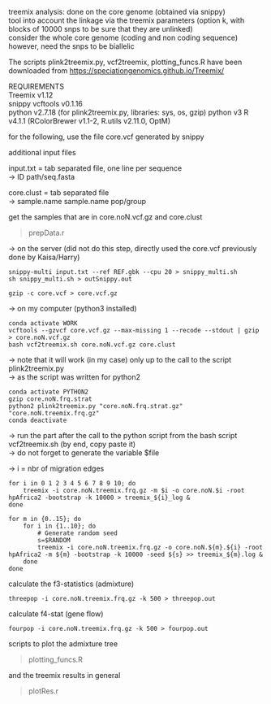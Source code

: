treemix analysis: done on the core genome (obtained via snippy)  
tool into account the linkage via the treemix parameters (option k, with blocks of 10000 snps to be sure that they are unlinked)  
consider the whole core genome (coding and non coding sequence)  
however, need the snps to be biallelic  

The scripts plink2treemix.py, vcf2treemix, plotting_funcs.R have been downloaded from https://speciationgenomics.github.io/Treemix/


REQUIREMENTS  
Treemix v1.12  
snippy
vcftools v0.1.16  
python v2.7.18 (for plink2treemix.py, libraries: sys, os, gzip) 
python v3
R v4.1.1 (RColorBrewer v1.1-2, R.utils v2.11.0, OptM)

for the following, use the file core.vcf generated by snippy  
  

additional input files  

input.txt = tab separated file, one line per sequence  
-> ID	path/seq.fasta

core.clust = tab separated file  
-> sample.name	sample.name	pop/group  


get the samples that are in core.noN.vcf.gz and core.clust
> prepData.r

-> on the server (did not do this step, directly used the core.vcf previously done by Kaisa/Harry)  
```
snippy-multi input.txt --ref REF.gbk --cpu 20 > snippy_multi.sh
sh snippy_multi.sh > outSnippy.out

gzip -c core.vcf > core.vcf.gz
```

-> on my computer  (python3 installed)
```
conda activate WORK
vcftools --gzvcf core.vcf.gz --max-missing 1 --recode --stdout | gzip > core.noN.vcf.gz
bash vcf2treemix.sh core.noN.vcf.gz core.clust
```
-> note that it will work (in my case) only up to the call to the script plink2treemix.py   
-> as the script was written for python2   
```
conda activate PYTHON2
gzip core.noN.frq.strat 
python2 plink2treemix.py "core.noN.frq.strat.gz" "core.noN.treemix.frq.gz"
conda deactivate
```

-> run the part after the call to the python script from the bash script vcf2treemix.sh (by end, copy paste it)  
-> do not forget to generate the variable $file  

-> i = nbr of migration edges  
```
for i in 0 1 2 3 4 5 6 7 8 9 10; do
    treemix -i core.noN.treemix.frq.gz -m $i -o core.noN.$i -root hpAfrica2 -bootstrap -k 10000 > treemix_${i}_log &
done

for m in {0..15}; do
    for i in {1..10}; do
        # Generate random seed
        s=$RANDOM
        treemix -i core.noN.treemix.frq.gz -o core.noN.${m}.${i} -root hpAfrica2 -m ${m} -bootstrap -k 10000 -seed ${s} >> treemix_${m}.log &
    done
done
```


calculate the f3-statistics (admixture)  
```
threepop -i core.noN.treemix.frq.gz -k 500 > threepop.out
```

calculate f4-stat (gene flow)  
```
fourpop -i core.noN.treemix.frq.gz -k 500 > fourpop.out
```


scripts to plot the admixture tree
> plotting_funcs.R

and the treemix results in general
> plotRes.r
